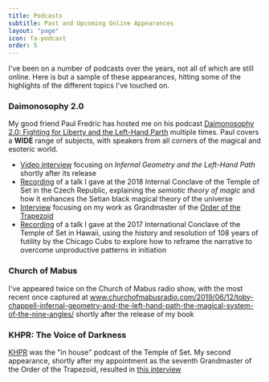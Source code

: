 ```yaml
---
title: Podcasts
subtitle: Past and Upcoming Online Appearances
layout: "page"
icon: fa-podcast
order: 5
---
```


I've been on a number of podcasts over the years, not all of which are still online. Here is but a sample of these appearances, hitting some of the highlights of the different topics I've touched on.

### Daimonosophy 2.0

My good friend Paul Fredric has hosted me on his podcast <a target="_blank" href="https://www.daimonosophy.com/">Daimonosophy 2.0: Fighting for Liberty and the Left-Hand Parth</a> multiple times. Paul covers a __WIDE__ range of subjects, with speakers from all corners of the magical and esoteric world.

* <a target="_blank" href="https://www.youtube.com/watch?v=1rtJg72AfeY">Video interview</a> focusing on _Infernal Geometry and the Left-Hand Path_ shortly after its release
* <a target="_blank" href="https://soundcloud.com/sakaki-4/ep-36-toby-chappel-on-operative-communication-and-the-lhp">Recording</a> of a talk I gave at the 2018 Internal Conclave of the Temple of Set in the Czech Republic, explaining the _semiotic theory of magic_ and how it enhances the Setian black magical theory of the universe
* <a target="_blank" href="https://soundcloud.com/sakaki-4/episode-8-toby-chappell-and-the-order-of-the-trapezoid">Interview</a> focusing on my work as Grandmaster of the <a target="_blank" href="http://www.trapezoid.org">Order of the Trapezoid</a>
* <a target="_blank" href="https://soundcloud.com/sakaki-4/episode-18-toby-chappell-and-reframing-the-narrative">Recording</a> of a talk I gave at the 2017 International Conclave of the Temple of Set in Hawaii, using the history and resolution of 108 years of futility by the Chicago Cubs to explore how to reframe the narrative to overcome unproductive patterns in initiation

### Church of Mabus

I've appeared twice on the Church of Mabus radio show, with the most recent once captured at <a target="_blank" href="https://www.churchofmabusradio.com/2019/06/12/toby-chappell-infernal-geometry-and-the-left-hand-path-the-magical-system-of-the-nine-angles/">www.churchofmabusradio.com/2019/06/12/toby-chappell-infernal-geometry-and-the-left-hand-path-the-magical-system-of-the-nine-angles/</a> shortly after the release of my book

### KHPR: The Voice of Darkness

<a target="_blank" href="http://khprvod.org">KHPR</a> was the "in house" podcast of the Temple of Set. My second appearance, shortly after my appointment as the seventh Grandmaster of the Order of the Trapezoid, resulted in <a target="_blank" href="http://khprvod.org/2016/08/khpr-013-the-order-of-the-trapezoid/">this interview</a>




